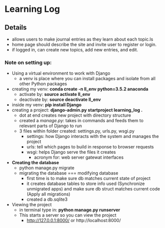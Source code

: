 # Learning Log

## Details
- allows users to make journal entries as they learn about each topic.ls
- home page should describe the site and invite user to register or login.
- if logged in, can create new topics, add new entries, and edit.

### Note on setting up:
- Using a virtual environment to work with Django
    - a venv is place where you can install packages and isolate from all other Python packages
- creating my venv: **conda create -n ll_env python=3.5.2 anaconda**
    - activate by: **source activate ll_env**
    - deactivate by: **source deactivate ll_env**
- inside my venv: **pip install Django**
- creating a project: **django-admin.py startproject learning_log .**
    - dot at end creates new project with directory structure
    - created a *manage.py*: takes in commands and feeds them to relevant parts of Django to run
    - 3 files within folder created: settings.py, urls.py, wsgi.py
        - settings: how Django interacts with the system and manages the project
        - urls: tell which pages to build in response to browser requests
        - wsgi: helps Django serve the files it creates
            - acronym for: web server gatewat interfaces
- **Creating the database**
    - python manage.py migrate
    - migrating the database === modifying database
        - first time is to make sure db matches current state of project
        - it creates database tables to store info used (Synchronize unmigrated apps) and make sure db struct matches current code (Apply all migrations)
        - created a db.sqlite3 
- Viewing the project
    - in terminal type in: **python manage.py runserver**
    - This starts a server so you can view the project
        - http://127.0.0.1:8000/ or http://localhost:8000/
